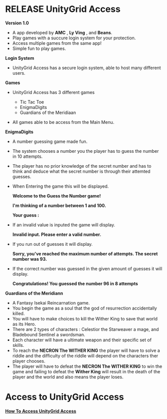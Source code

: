 # RELEASE UnityGrid Access

**Version 1.0**

- A app developed by **AMC** , **Ly Ving** , and **Beans**.
- Play games with a succure login system for your protection.
- Access multiple games from the same app!
- Simple fun to play games.

**Login System**
- UnityGrid Access has a secure login system, able to host many different users.

**Games** 
- UnityGrid Access has 3 different games
  - Tic Tac Toe
  - EnigmaDigits
  - Guardians of the Meridiaan

- All games able to be access from the Main Menu.



**EnigmaDigits**
- A number guessing game made fun.
- The system chooses a number you the player has to guess the number in 10 attempts.
- The player has no prior knowledge of the secret number and has to think and deduce what the secret number is through their attemted guesses.
- When Entering the game this will be displayed.

  **Welcome to the Guess the Number game!**
  
  **I'm thinking of a number between 1 and 100.**

  **Your guess :**

- If an invalid value is inputed the game will display.

  **Invalid input. Please enter a valid number.**

- If you run out of guesses it will display.

  **Sorry, you've reached the maximum number of attempts. The secret number was 93.**

- If the correct number was guessed in the given amount of guesses it will display.

  **Congratulations! You guessed the number 96 in 8 attempts**
  
**Guardians of the Meridiann**
- A Fantasy Isekai Reincarnation game.
- You begin the game as a soul that the god of resurrection accidentally killed.
- You will have to make choices to kill the Wither King to save that world as its Hero.
- There are 2 types of characters : Celestior the Starweaver a mage, and Bladebound Sentinel a swordsman.
- Each character will have a ultimate weapon and their specific set of skills.
- To reach the **NECRON The WITHER KING** the player will have to solve a riddle and the difficulty of the riddle will depend on the characters ther player chooses.
- The player will have to defeat the **NECRON The WITHER KING** to win the game and failing to defeat the **Wither King** will result in the death of the player and the world and also means the player
  loses.



# Access to UnityGrid Access

#### [How To Access UnityGrid Access](https://github.com/AlphaMC0/UnityGrid-Access/blob/main/How%20To%20Access%20UnityGrid%20Access.md)
